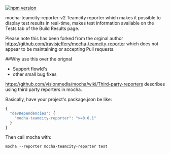 [![npm version](https://badge.fury.io/js/mocha-teamcity-reporter.svg)](http://badge.fury.io/js/mocha-teamcity-reporter)

mocha-teamcity-reporter-v2 Teamcity reporter which makes it possible to display test results in real-time, makes test information 
available on the Tests tab of the Build Results page.

Please note this has been forked from the orginal author https://github.com/travisjeffery/mocha-teamcity-reporter 
which does not appear to be maintaining or accepting Pull requests.

##Why use this over the orignal
* Support flowId's
* other small bug fixes

https://github.com/visionmedia/mocha/wiki/Third-party-reporters describes using third party reporters in mocha.

Basically, have your project's package.json be like:

``` js
{
  "devDependencies": {
    "mocha-teamcity-reporter": ">=0.0.1"
  }
}
```

Then call mocha with:

`mocha --reporter mocha-teamcity-reporter test`
